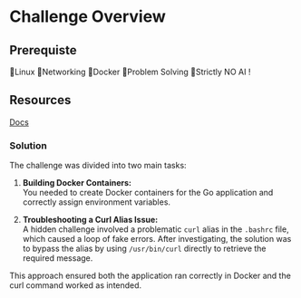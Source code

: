 # Challenge Overview

## Prerequiste
🔹Linux
🔹Networking
🔹Docker
🔹Problem Solving
🔹Strictly NO AI !

## Resources
[Docs](https://docs.docker.com/guides/golang/build-images)

### Solution

The challenge was divided into two main tasks:

1. **Building Docker Containers:**  
    You needed to create Docker containers for the Go application and correctly assign environment variables.

2. **Troubleshooting a Curl Alias Issue:**  
    A hidden challenge involved a problematic `curl` alias in the `.bashrc` file, which caused a loop of fake errors. After investigating, the solution was to bypass the alias by using `/usr/bin/curl` directly to retrieve the required message.

This approach ensured both the application ran correctly in Docker and the curl command worked as intended.

